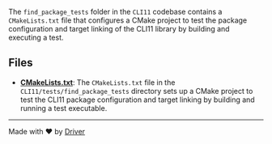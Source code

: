 <!--------------------------------------------------------------------------------->
<!-- IMPORTANT: This file is auto-generated by Driver (https://driver.ai). -------->
<!-- Manual edits may be overwritten on future commits. --------------------------->
<!--------------------------------------------------------------------------------->

The `find_package_tests` folder in the `CLI11` codebase contains a `CMakeLists.txt` file that configures a CMake project to test the package configuration and target linking of the CLI11 library by building and executing a test.


## Files
- **[CMakeLists.txt](CMakeLists.txt.md)**: The `CMakeLists.txt` file in the `CLI11/tests/find_package_tests` directory sets up a CMake project to test the CLI11 package configuration and target linking by building and running a test executable.

---
Made with ❤️ by [Driver](https://www.driver.ai/)